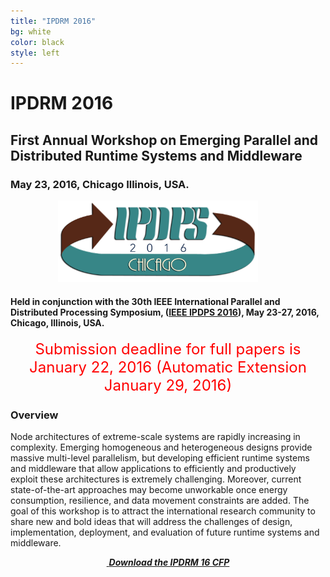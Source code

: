 ```yaml
---
title: "IPDRM 2016"
bg: white
color: black
style: left
---
```


# IPDRM 2016

<!--<div style="text-align:center;">
  <span class="fa-stack subtlecircle" style="font-size:64px; background:rgba(0,128,0,0.1)">
    <i class="fa fa-circle fa-stack-2x text-white"></i>
    <i class="fa fa-server fa-stack-1x text-green"></i>
  </span>
</div>-->

## First Annual Workshop on Emerging Parallel and Distributed Runtime Systems and Middleware

### May 23, 2016, Chicago Illinois, USA.

<div style="text-align:center;">
  <a href="http://www.ipdps.org/"><img width="320px" src="img/IPDPS2016Logo.jpg"/></a>
  &nbsp;  &nbsp;  &nbsp;  &nbsp;
</div>

#### Held in conjunction with the 30th IEEE International Parallel and Distributed Processing Symposium, ([IEEE IPDPS 2016](http://www.ipdps.org/)), May 23-27, 2016, Chicago, Illinois, USA.

<div style="text-align:center;">
  <p>
  <font style="color:red;font-size:18pt;font-face:bold;">
  Submission deadline for full papers is January 22, 2016 (Automatic Extension January 29, 2016)
  </b></font>
  </p>
</div>

### Overview

Node architectures of extreme-scale systems are rapidly increasing in complexity. Emerging homogeneous and heterogeneous designs provide massive multi-level parallelism, but developing efficient runtime systems and middleware that allow applications to efficiently and productively exploit these architectures is extremely challenging.  Moreover, current state-of-the-art approaches may become unworkable once energy consumption, resilience, and data movement constraints are added. The goal of this workshop is to attract the international research community to share new and bold ideas that will address the challenges of design, implementation, deployment, and evaluation of future runtime systems and middleware.   

<div style="text-align:center;">
  <p>
    <a href="ipdrm16-cfp.txt">
      <i class="fa fa-file-text-o">&nbsp;<b>Download the IPDRM 16 CFP</b></i>
    </a>
  </p>
</div>
